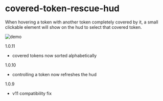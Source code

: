 # covered-token-rescue-hud

When hovering a token with another token completely covered by it, a small clickable element will show on the hud to select that covered token.

![demo](https://camo.githubusercontent.com/e7c35812ddd3ebe3e871a8718350e62185a631c033a868af06da77c845ac5d26/68747470733a2f2f692e696d6775722e636f6d2f31646f494f534f2e676966)

1.0.11
  - covered tokens now sorted alphabetically
    
1.0.10
  - controlling a token now refreshes the hud
    
1.0.9
  - v11 compatibility fix
